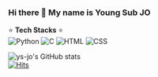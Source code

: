### Hi there 👋 My name is Young Sub JO

<!--
**ys-jo/ys-jo** is a ✨ _special_ ✨ repository because its `README.md` (this file) appears on your GitHub profile.

Here are some ideas to get you started:

- 🔭 I’m currently working ..
- 🌱 I’m currently learning ..
- 👯 I’m looking to collaborate on ...
- 🤔 I’m looking for help with ...
- 💬 Ask me about ...
- 📫 How to reach me: ...
- 😄 Pronouns: ...
- ⚡ Fun fact: ...
-->
:star: **Tech Stacks** :star:  
<img alt="Python" src="https://img.shields.io/badge/Python-3776AB.svg?&style-for-the-badge&logo=Python&logoColor=white"/>
<img alt="C" src="https://img.shields.io/badge/C-A8B9CC.svg?&style-for-the-badge&logo=C&logoColor=white"/>
<img alt="HTML" src="https://img.shields.io/badge/HTML-E34F26.svg?&style-for-the-badge&logo=HTML5&logoColor=white"/>
<img alt="CSS" src="https://img.shields.io/badge/CSS-FF9933.svg?&style-for-the-badge&logo=CSS3&logoColor=white"/>  


![ys-jo's GitHub stats](https://github-readme-stats.vercel.app/api?username=ys-jo&show_icons=true&theme=radical)  
[![Hits](https://hits.seeyoufarm.com/api/count/incr/badge.svg?url=https%3A%2F%2Fgithub.com%2Fys-jo&count_bg=%2379C83D&title_bg=%23555555&icon=&icon_color=%23E7E7E7&title=hits&edge_flat=false)](https://hits.seeyoufarm.com)

